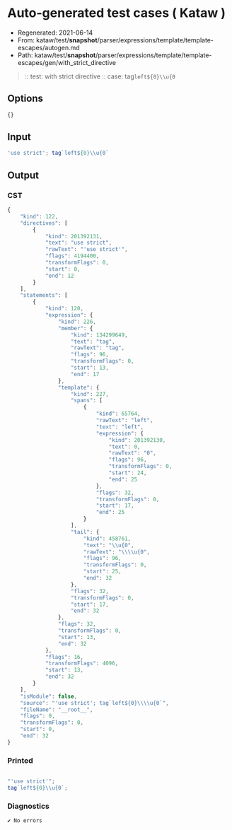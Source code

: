 # Auto-generated test cases ( Kataw )
- Regenerated: 2021-06-14
- From: kataw/test/__snapshot__/parser/expressions/template/template-escapes/autogen.md
- Path: kataw/test/__snapshot__/parser/expressions/template/template-escapes/gen/with_strict_directive
> :: test: with strict directive
> :: case: tag`left${0}\\u{0`
## Options

`````js
{}
`````
## Input

`````js
'use strict'; tag`left${0}\\u{0`
`````
## Output

### CST

```javascript
{
    "kind": 122,
    "directives": [
        {
            "kind": 201392131,
            "text": "use strict",
            "rawText": "'use strict'",
            "flags": 4194400,
            "transformFlags": 0,
            "start": 0,
            "end": 12
        }
    ],
    "statements": [
        {
            "kind": 120,
            "expression": {
                "kind": 226,
                "member": {
                    "kind": 134299649,
                    "text": "tag",
                    "rawText": "tag",
                    "flags": 96,
                    "transformFlags": 0,
                    "start": 13,
                    "end": 17
                },
                "template": {
                    "kind": 227,
                    "spans": [
                        {
                            "kind": 65764,
                            "rawText": "left",
                            "text": "left",
                            "expression": {
                                "kind": 201392130,
                                "text": 0,
                                "rawText": "0",
                                "flags": 96,
                                "transformFlags": 0,
                                "start": 24,
                                "end": 25
                            },
                            "flags": 32,
                            "transformFlags": 0,
                            "start": 17,
                            "end": 25
                        }
                    ],
                    "tail": {
                        "kind": 458761,
                        "text": "\\u{0",
                        "rawText": "\\\\u{0",
                        "flags": 96,
                        "transformFlags": 0,
                        "start": 25,
                        "end": 32
                    },
                    "flags": 32,
                    "transformFlags": 0,
                    "start": 17,
                    "end": 32
                },
                "flags": 32,
                "transformFlags": 0,
                "start": 13,
                "end": 32
            },
            "flags": 16,
            "transformFlags": 4096,
            "start": 13,
            "end": 32
        }
    ],
    "isModule": false,
    "source": "'use strict'; tag`left${0}\\\\u{0`",
    "fileName": "__root__",
    "flags": 0,
    "transformFlags": 0,
    "start": 0,
    "end": 32
}
```

### Printed

```javascript

"'use strict'";
tag`left${0}\\u{0`;
```

### Diagnostics

```javascript
✔ No errors
```

